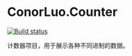 # ConorLuo.Counter
[![Build status](https://build.appcenter.ms/v0.1/apps/478f1a75-131e-43db-8198-0a4246f33e05/branches/main/badge)](https://appcenter.ms)

计数器项目，用于展示各种不同进制的数据。
